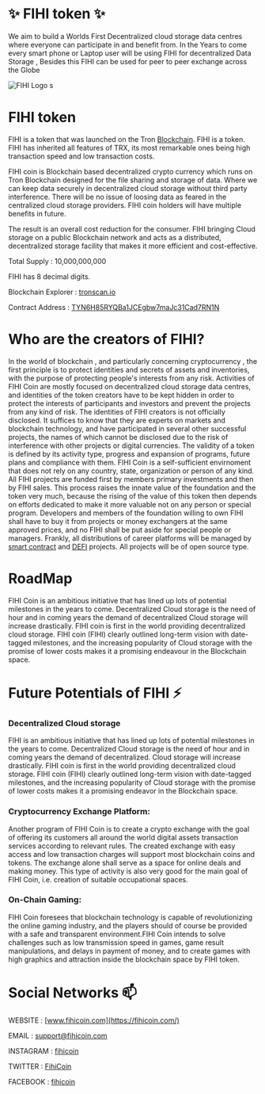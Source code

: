 <!-- ### Hi there 👋 -->

# ✨ FIHI token ✨
We aim to build a Worlds First Decentralized cloud storage data centres where everyone can participate in and benefit from. In the Years to
come every smart phone or Laptop user will be using FIHI for decentralized Data Storage , Besides this FIHI can be used for peer to peer exchange across the Globe

 ![FIHI Logo s](https://fihicoin.com/fcoin.png)
#  FIHI token

FIHI is a token that was launched on the Tron [Blockchain](https://tronscan.io/#/). FIHI is a  token. FIHI has inherited all features of TRX, its most remarkable ones being high transaction speed and low transaction costs.

FIHI coin is Blockchain based decentralized crypto currency which runs on Tron Blockchain designed for the file sharing and storage of data. Where we can keep data securely in decentralized cloud storage without third party interference. There will be no issue of loosing data as feared in the centralized cloud storage providers. FIHI coin holders will have multiple benefits in future.

The result is an overall cost reduction for the consumer. FIHI bringing Cloud storage on a public Blockchain network and acts as a distributed, decentralized storage facility that makes it more efficient and cost-effective.

Total Supply : 10,000,000,000

FIHI has 8 decimal digits.

Blockchain Explorer : [tronscan.io](tronscan.io)

Contract Address : [TYN6H85RYQBa1JCEgbw7maJc31Cad7RN1N](https://tronscan.io/#/token20/TYN6H85RYQBa1JCEgbw7maJc31Cad7RN1N)

# Who are the creators of FIHI?

In the world of blockchain , and particularly concerning cryptocurrency , the first principle is to protect identities and secrets of assets and inventories, with the purpose of protecting people's interests from any risk.
Activities of FIHI Coin are mostly focused on decentralized cloud storage data centres, and identities of the token creators have to be kept hidden in order to protect the interests of participants and investors and prevent the projects from any kind of risk. The identities of FIHI creators is not officially disclosed. It suffices to know that they are experts on markets and blockchain technology, and have participated in several other successful projects, the names of which cannot be disclosed due to the risk of interference with other projects or digital currencies. The validity of a token is defined by its activity type, progress and expansion of programs, future plans and compliance with them. FIHI Coin is a self-sufficient envirnoment that does not rely on any country, state, organization or person of any kind. All FIHI projects are funded first by members primary investments and then by FIHI sales. This process raises the innate value of the foundation and the token very much, because the rising of the value of this token then depends on efforts dedicated to make it more valuable not on any person or special program. Developers and members of the foundation willing to own FIHI shall have to buy it from projects or money exchangers at the same approved prices, and no FIHI shall be put aside for special people or managers. Frankly, all distributions of career platforms will be managed by [smart contract](https://en.wikipedia.org/wiki/Smart_contract) and [DEFI](https://www.coindesk.com/what-is-defi) projects. All projects will be of open source type. 

# RoadMap
FIHI Coin is an ambitious initiative that has lined up lots of potential milestones in the years to come. Decentralized Cloud storage is the need of hour and in coming years the demand of decentralized Cloud storage will increase drastically. FIHI coin is first in the world providing
decentralized cloud storage. FIHI coin (FIHI) clearly outlined long-term vision with date-tagged milestones, and the increasing popularity of Cloud storage with the promise of lower costs makes it a promising endeavour in the Blockchain space.

# Future Potentials of FIHI ⚡
### Decentralized Cloud storage
FIHI is an ambitious initiative that has lined up lots of potential milestones in the years to come. Decentralized Cloud storage is the need of hour and in coming years the demand of decentralized.
Cloud storage will increase drastically. FIHI coin is first in the world providing decentralized cloud storage. FIHI coin (FIHI) clearly outlined long-term vision with date-tagged milestones, and the increasing popularity of Cloud storage with the promise of lower costs makes it a promising endeavor in the Blockchain space.
### Cryptocurrency Exchange Platform:
Another program of FIHI Coin is to create a crypto exchange with the goal of offering its customers all around the world digital assets transaction services according to relevant rules. The created exchange with easy access and low transaction charges will support most blockchain coins and tokens. The exchange alone shall serve as a space for online deals and making money. This type of activity is also very good for the main goal of FIHI Coin, i.e. creation of suitable occupational spaces.
### On-Chain Gaming: 
FIHI Coin foresees that blockchain technology is capable of revolutionizing the online gaming industry, and the players should of course be provided with a safe and transparent environment.FIHI Coin intends to solve challenges such as low transmission speed in games, game result manipulations, and delays in payment of money, and to create games with high graphics and attraction inside the blockchain space by FIHI token.


# Social Networks 📫
WEBSITE : [www.fihicoin.com](https://fihicoin.com/)

EMAIL : [support@fihicoin.com](https://support@fihicoin.com/)

INSTAGRAM : [fihicoin](http://instagram.com/fihicoin)

TWITTER : [FihiCoin](https://twitter.com/FihiCoin)

FACEBOOK : [fihicoin](https://facebook.com/Fihicoin-102626882057331/)


<!--
**fihicoin/fihicoin** is a ✨ _special_ ✨ repository because its `README.md` (this file) appears on your GitHub profile.

Here are some ideas to get you started:

- 🔭 I’m currently working on ...
- 🌱 I’m currently learning ...
- 👯 I’m looking to collaborate on ...
- 🤔 I’m looking for help with ...
- 💬 Ask me about ...
- 📫 How to reach me: ...
- 😄 Pronouns: ...
- ⚡ Fun fact: ...
-->
